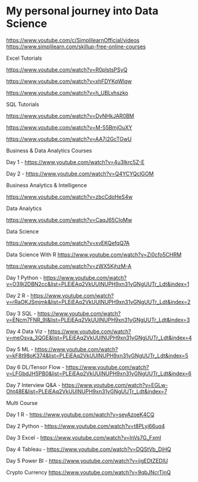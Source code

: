 # My personal journey into Data Science

https://www.youtube.com/c/SimplilearnOfficial/videos
https://www.simplilearn.com/skillup-free-online-courses

Excel Tutorials

https://www.youtube.com/watch?v=R0plstsPSyQ

https://www.youtube.com/watch?v=xhFDYKqWlqw

https://www.youtube.com/watch?v=h_UBLvhszko


SQL Tutorials

https://www.youtube.com/watch?v=DvNHkJAR0BM

https://www.youtube.com/watch?v=M-55BmjOuXY

https://www.youtube.com/watch?v=AA7i2GcTGwU


Business & Data Analytics Courses

Day 1 - https://www.youtube.com/watch?v=4u3Ikrc5Z-E

Day 2 - https://www.youtube.com/watch?v=Q4YCYQclGOM

Business Analytics & Intelligence 

https://www.youtube.com/watch?v=zbcCdoHeS4w

Data Analytics

https://www.youtube.com/watch?v=CaqJ65CIoMw


Data Science 

https://www.youtube.com/watch?v=xvEKQefqQ7A

Data Science With R
https://www.youtube.com/watch?v=Zi0cfo5CHRM

https://www.youtube.com/watch?v=zWX5KjhzM-A

Day 1 Python - https://www.youtube.com/watch?v=O39j2DBN2cc&list=PLEiEAq2VkUUINUPH9xn31yGNgUUTr_Ldt&index=1

Day 2 R - https://www.youtube.com/watch?v=rRaOKJSmjmk&list=PLEiEAq2VkUUINUPH9xn31yGNgUUTr_Ldt&index=2

Day 3 SQL - https://www.youtube.com/watch?v=ENcm7FNR_9I&list=PLEiEAq2VkUUINUPH9xn31yGNgUUTr_Ldt&index=3

Day 4 Data Viz - https://www.youtube.com/watch?v=meOsva_3QGE&list=PLEiEAq2VkUUINUPH9xn31yGNgUUTr_Ldt&index=4

Day 5 ML - https://www.youtube.com/watch?v=kF8t98oK374&list=PLEiEAq2VkUUINUPH9xn31yGNgUUTr_Ldt&index=5

Day 6 DL/Tensor Flow - https://www.youtube.com/watch?v=LFGbdJH5PB0&list=PLEiEAq2VkUUINUPH9xn31yGNgUUTr_Ldt&index=6

Day 7 Interview Q&A - https://www.youtube.com/watch?v=EGLw-Oht48E&list=PLEiEAq2VkUUINUPH9xn31yGNgUUTr_Ldt&index=7


Multi Course

Day 1 R -        https://www.youtube.com/watch?v=seyAzoeK4CQ

Day 2 Python -   https://www.youtube.com/watch?v=t8PLyi66uq4

Day 3 Excel -    https://www.youtube.com/watch?v=lnVs7G_FxmI

Day 4 Tableau -  https://www.youtube.com/watch?v=DQStVb_DiHQ 

Day 5 Power BI - https://www.youtube.com/watch?v=iigEDtZEDIU 

Crypto Currency
https://www.youtube.com/watch?v=9qbJNcrTjnQ
